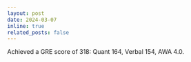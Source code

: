 ```yaml
---
layout: post
date: 2024-03-07
inline: true
related_posts: false
---
```


Achieved a GRE score of 318: Quant 164, Verbal 154, AWA 4.0.
